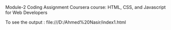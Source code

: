Module-2 Coding Assignment
Coursera course: HTML, CSS, and Javascript for Web Developers

To see the output : file:///D:/Ahmed%20Nasir/index1.html
